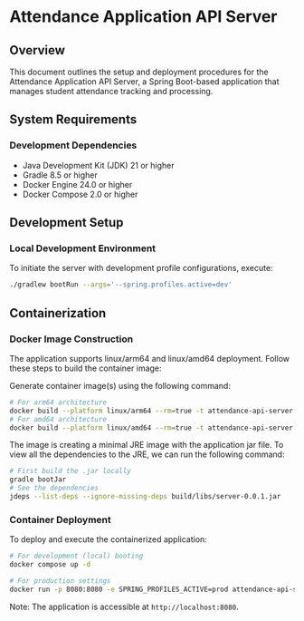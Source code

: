 # Attendance Application API Server

## Overview
This document outlines the setup and deployment procedures for the Attendance Application API Server, a Spring Boot-based application that manages student attendance tracking and processing.

## System Requirements

### Development Dependencies
- Java Development Kit (JDK) 21 or higher
- Gradle 8.5 or higher
- Docker Engine 24.0 or higher
- Docker Compose 2.0 or higher

## Development Setup

### Local Development Environment
To initiate the server with development profile configurations, execute:

```bash
./gradlew bootRun --args='--spring.profiles.active=dev'
```

## Containerization

### Docker Image Construction

The application supports linux/arm64 and linux/amd64  deployment. Follow these steps to build the container image:

Generate container image(s) using the following command:

```bash
# For arm64 architecture
docker build --platform linux/arm64 --rm=true -t attendance-api-server:latest . 
# For amd64 architecture
docker build --platform linux/amd64 --rm=true -t attendance-api-server:latest . 
```

The image is creating a minimal JRE image with the application jar file. To view all the dependencies to the JRE,
we can run the following command:

```bash
# First build the .jar locally
gradle bootJar
# See the dependencies
jdeps --list-deps --ignore-missing-deps build/libs/server-0.0.1.jar 
```

### Container Deployment

To deploy and execute the containerized application:

```bash
# For development (local) booting
docker compose up -d

# For production settings
docker run -p 8080:8080 -e SPRING_PROFILES_ACTIVE=prod attendance-api-server:latest
```

Note: The application is accessible at `http://localhost:8080`.
